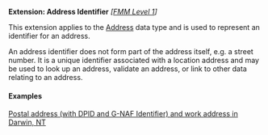 **Extension: Address Identifier** *[[FMM Level 1](guidance.html)]*

This extension applies to the [Address](http://hl7.org/fhir/R4/datatypes.html#Address) data type and is used to represent an identifier for an address. 

An address identifier does not form part of the address itself, e.g. a street number. It is a unique identifier associated with a location address and may be used to look up an address, validate an address, or link to other data relating to an address.

#### Examples

[Postal address (with DPID and G-NAF Identifier) and work address in Darwin, NT](Patient-address-example3.html)
